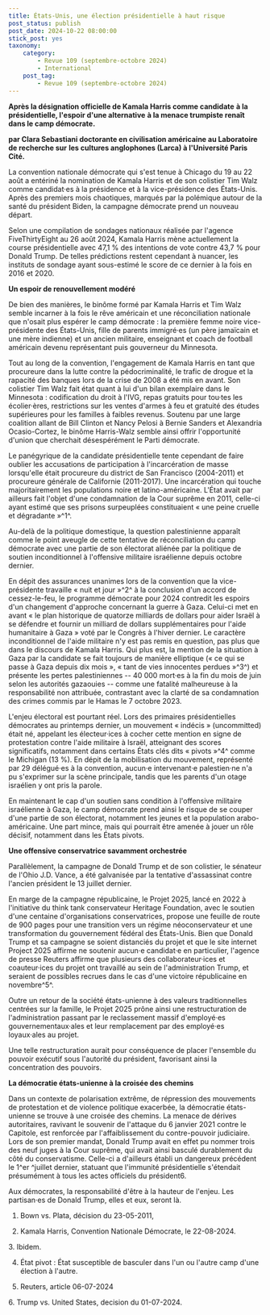 ```yaml
---
title: États-Unis, une élection présidentielle à haut risque
post_status: publish
post_date: 2024-10-22 08:00:00
stick_post: yes
taxonomy:
    category:
        - Revue 109 (septembre-octobre 2024)
        - International
    post_tag:
        - Revue 109 (septembre-octobre 2024)
---
```



**Après la désignation officielle de Kamala Harris comme candidate** **à la présidentielle, l'espoir d'une alternative** **à la menace trumpiste renaît dans le camp démocrate.**

**par Clara Sebastiani doctorante en civilisation américaine au Laboratoire de recherche sur** **les cultures anglophones (Larca) à l'Université Paris Cité.**

La convention nationale démocrate qui s'est tenue à Chicago du 19 au 22 août a entériné la nomination de Kamala Harris et de son colistier Tim Walz comme candidat·es à la présidence et à la vice-présidence des États-Unis. Après des premiers mois chaotiques, marqués par la polémique autour de la santé du président Biden, la campagne démocrate prend un nouveau départ.

Selon une compilation de sondages nationaux réalisée par l'agence FiveThirtyEight au 26 août 2024, Kamala Harris mène actuellement la course présidentielle avec 47,1 % des intentions de vote contre 43,7 % pour Donald Trump. De telles prédictions restent cependant à nuancer, les instituts de sondage ayant sous-estimé le score de ce dernier à la fois en 2016 et 2020.

**Un espoir de renouvellement modéré**

De bien des manières, le binôme formé par Kamala Harris et Tim Walz semble incarner à la fois le rêve américain et une réconciliation nationale que n'osait plus espérer le camp démocrate : la première femme noire vice-présidente des États-Unis, fille de parents immigré·es (un père jamaïcain et une mère indienne) et un ancien militaire, enseignant et coach de football américain devenu représentant puis gouverneur du Minnesota.

Tout au long de la convention, l'engagement de Kamala Harris en tant que procureure dans la lutte contre la pédocriminalité, le trafic de drogue et la rapacité des banques lors de la crise de 2008 a été mis en avant. Son colistier Tim Walz fait état quant à lui d'un bilan exemplaire dans le Minnesota : codification du droit à l'IVG, repas gratuits pour tou·tes les écolier·ères, restrictions sur les ventes d'armes à feu et gratuité des études supérieures pour les familles à faibles revenus. Soutenu par une large coalition allant de Bill Clinton et Nancy Pelosi à Bernie Sanders et Alexandria Ocasio-Cortez, le binôme Harris-Walz semble ainsi offrir l'opportunité d'union que cherchait désespérément le Parti démocrate.

Le panégyrique de la candidate présidentielle tente cependant de faire oublier les accusations de participation à l'incarcération de masse lorsqu'elle était procureure du district de San Francisco (2004-2011) et procureure générale de Californie (2011-2017). Une incarcération qui touche majoritairement les populations noire et latino-américaine. L'État avait par ailleurs fait l'objet d'une condamnation de la Cour suprême en 2011, celle-ci ayant estimé que ses prisons surpeuplées constituaient « une peine cruelle et dégradante »^1^.

Au-delà de la politique domestique, la question palestinienne apparaît comme le point aveugle de cette tentative de réconciliation du camp démocrate avec une partie de son électorat aliénée par la politique de soutien inconditionnel à l'offensive militaire israélienne depuis octobre dernier.

En dépit des assurances unanimes lors de la convention que la vice-présidente travaille « nuit et jour »^2^ à la conclusion d'un accord de cessez-le-feu, le programme démocrate pour 2024 contredit les espoirs d'un changement d'approche concernant la guerre à Gaza. Celui-ci met en avant « le plan historique de quatorze milliards de dollars pour aider Israël à se défendre et fournir un milliard de dollars supplémentaires pour l'aide humanitaire à Gaza » voté par le Congrès à l'hiver dernier. Le caractère inconditionnel de l'aide militaire n'y est pas remis en question, pas plus que dans le discours de Kamala Harris. Qui plus est, la mention de la situation à Gaza par la candidate se fait toujours de manière elliptique (« ce qui se passe à Gaza depuis dix mois », « tant de vies innocentes perdues »^3^) et présente les pertes palestiniennes -- 40 000 mort·es à la fin du mois de juin selon les autorités gazaouies -- comme une fatalité malheureuse à la responsabilité non attribuée, contrastant avec la clarté de sa condamnation des crimes commis par le Hamas le 7 octobre 2023.

L'enjeu électoral est pourtant réel. Lors des primaires présidentielles démocrates au printemps dernier, un mouvement « indécis » (uncommitted) était né, appelant les électeur·ices à cocher cette mention en signe de protestation contre l'aide militaire à Israël, atteignant des scores significatifs, notamment dans certains États clés dits « pivots »^4^ comme le Michigan (13 %). En dépit de la mobilisation du mouvement, représenté par 29 délégué·es à la convention, aucun·e intervenant·e palestien·ne n'a pu s'exprimer sur la scène principale, tandis que les parents d'un otage israélien y ont pris la parole.

En maintenant le cap d'un soutien sans condition à l'offensive militaire israélienne à Gaza, le camp démocrate prend ainsi le risque de se couper d'une partie de son électorat, notamment les jeunes et la population arabo-américaine. Une part mince, mais qui pourrait être amenée à jouer un rôle décisif, notamment dans les États pivots.

**Une offensive conservatrice savamment orchestrée**

Parallèlement, la campagne de Donald Trump et de son colistier, le sénateur de l'Ohio J.D. Vance, a été galvanisée par la tentative d'assassinat contre l'ancien président le 13 juillet dernier.

En marge de la campagne républicaine, le Projet 2025, lancé en 2022 à l'initiative du think tank conservateur Heritage Foundation, avec le soutien d'une centaine d'organisations conservatrices, propose une feuille de route de 900 pages pour une transition vers un régime néoconservateur et une transformation du gouvernement fédéral des États-Unis. Bien que Donald Trump et sa campagne se soient distanciés du projet et que le site internet Project 2025 affirme ne soutenir aucun·e candidat·e en particulier, l'agence de presse Reuters affirme que plusieurs des collaborateur·ices et coauteur·ices du projet ont travaillé au sein de l'administration Trump, et seraient de possibles recrues dans le cas d'une victoire républicaine en novembre^5^.

Outre un retour de la société états-unienne à des valeurs traditionnelles centrées sur la famille, le Projet 2025 prône ainsi une restructuration de l'administration passant par le reclassement massif d'employé·es gouvernementaux·ales et leur remplacement par des employé·es loyaux·ales au projet.

Une telle restructuration aurait pour conséquence de placer l'ensemble du pouvoir exécutif sous l'autorité du président, favorisant ainsi la concentration des pouvoirs.

**La démocratie états-unienne à la croisée des chemins**

Dans un contexte de polarisation extrême, de répression des mouvements de protestation et de violence politique exacerbée, la démocratie états-unienne se trouve à une croisée des chemins. La menace de dérives autoritaires, ravivant le souvenir de l'attaque du 6 janvier 2021 contre le Capitole, est renforcée par l'affaiblissement du contre-pouvoir judiciaire. Lors de son premier mandat, Donald Trump avait en effet pu nommer trois des neuf juges à la Cour suprême, qui avait ainsi basculé durablement du côté du conservatisme. Celle-ci a d'ailleurs établi un dangereux précédent le 1^er ^juillet dernier, statuant que l'immunité présidentielle s'étendait présumément à tous les actes officiels du président6.

Aux démocrates, la responsabilité d'être à la hauteur de l'enjeu. Les partisan·es de Donald Trump, elles et eux, seront là.

1. Bown vs. Plata, décision du 23-05-2011,

2. Kamala Harris, Convention Nationale Démocrate, le 22-08-2024.

3. Ibidem.

4. État pivot : État susceptible de basculer dans l'un ou l'autre camp d'une élection à l'autre.

5. Reuters, article 06-07-2024

6. Trump vs. United States, decision du 01-07-2024.


